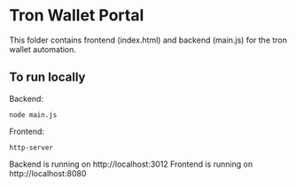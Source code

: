 # Tron Wallet Portal

This folder contains frontend (index.html) and backend (main.js) for the tron wallet automation.

## To run locally

Backend:

```
node main.js
```

Frontend:

```
http-server
```

Backend is running on http://localhost:3012
Frontend is running on http://localhost:8080
